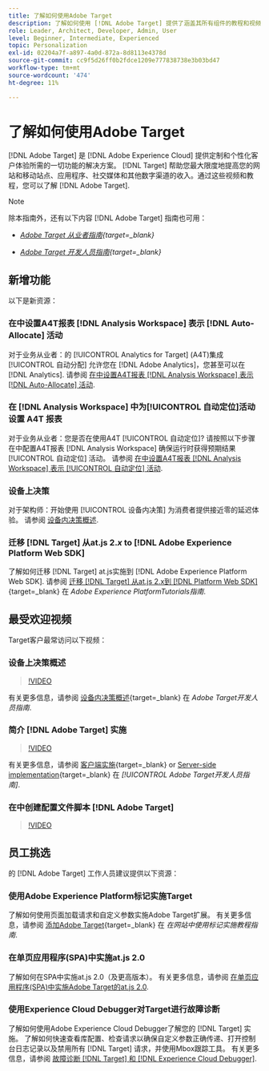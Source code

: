 ```yaml
---
title: 了解如何使用Adobe Target
description: 了解如何使用 [!DNL Adobe Target] 提供了涵盖其所有组件的教程和视频集合。
role: Leader, Architect, Developer, Admin, User
level: Beginner, Intermediate, Experienced
topic: Personalization
exl-id: 02204a7f-a897-4a0d-872a-8d8113e4378d
source-git-commit: cc9f5d26ff0b2fdce1209e777838738e3b03bd47
workflow-type: tm+mt
source-wordcount: '474'
ht-degree: 11%

---
```


# 了解如何使用Adobe Target

[!DNL Adobe Target] 是 [!DNL Adobe Experience Cloud] 提供定制和个性化客户体验所需的一切功能的解决方案。 [!DNL Target] 帮助您最大限度地提高您的网站和移动站点、应用程序、社交媒体和其他数字渠道的收入。通过这些视频和教程，您可以了解 [!DNL Adobe Target].

>[!NOTE]
>
>除本指南外，还有以下内容 [!DNL Adobe Target] 指南也可用：
>
>* *[Adobe Target 从业者指南](https://experienceleague.adobe.com/docs/target/using/target-home.html?lang=zh-Hans){target=_blank}*
>
>* *[Adobe Target 开发人员指南](https://experienceleague.adobe.com/docs/target-dev/developer/overview.html){target=_blank}*


## 新增功能

以下是新资源：

### 在中设置A4T报表 [!DNL Analysis Workspace] 表示 [!DNL Auto-Allocate] 活动

对于业务从业者：的 [!UICONTROL Analytics for Target] (A4T)集成 [!UICONTROL 自动分配] 允许您在 [!DNL Adobe Analytics]，您甚至可以在 [!DNL Analytics]. 请参阅 [在中设置A4T报表 [!DNL Analysis Workspace] 表示 [!DNL Auto-Allocate] 活动](integrations/set-up-a4t-reports-in-analysis-workspace-for-auto-allocate-activities.md).

### 在 [!DNL Analysis Workspace] 中为[!UICONTROL 自动定位]活动设置 A4T 报表

对于业务从业者：您是否在使用A4T [!UICONTROL 自动定位]? 请按照以下步骤在中配置A4T报表 [!DNL Analysis Workspace] 确保运行时获得预期结果 [!UICONTROL 自动定位] 活动。 请参阅 [在中设置A4T报表 [!DNL Analysis Workspace] 表示 [!UICONTROL 自动定位] 活动](integrations/set-up-a4t-reports-in-analysis-workspace-for-auto-target-activities.md).

### 设备上决策

对于架构师：开始使用 [!UICONTROL 设备内决策] 为消费者提供接近零的延迟体验。 请参阅 [设备内决策概述](implementation/on-device-decisioning-overview.md).

### 迁移 [!DNL Target] 从at.js 2.*x* to [!DNL Adobe Experience Platform Web SDK]

了解如何迁移 [!DNL Target] at.js实施到 [!DNL Adobe Experience Platform Web SDK]. 请参阅 [迁移 [!DNL Target] 从at.js 2.x到 [!DNL Platform Web SDK]](https://experienceleague.adobe.com/docs/platform-learn/migrate-target-to-websdk/introduction.html){target=_blank} 在 *Adobe Experience PlatformTutorials指南*.

## 最受欢迎视频

Target客户最常访问以下视频：

### 设备上决策概述

>[!VIDEO](https://video.tv.adobe.com/v/329032/?quality=12)

有关更多信息，请参阅 [设备内决策概述](https://experienceleague.adobe.com/docs/target-dev/developer/server-side/on-device-decisioning/overview.html){target=_blank} 在 *Adobe Target开发人员指南*.

### 简介 [!DNL Adobe Target] 实施

>[!VIDEO](https://video.tv.adobe.com/v/35139/?quality=12)

有关更多信息，请参阅 [客户端实施](https://experienceleague.adobe.com/docs/target-dev/developer/client-side/overview.html){target=_blank} or [Server-side implementation](https://experienceleague.adobe.com/docs/target-dev/developer/server-side/server-side-overview.html){target=_blank} 在 *[!UICONTROL Adobe Target开发人员指南]*.

### 在中创建配置文件脚本 [!DNL Adobe Target]

>[!VIDEO](https://video.tv.adobe.com/v/17394/?quality=12)

## 员工挑选

的 [!DNL Adobe Target] 工作人员建议提供以下资源：

### 使用Adobe Experience Platform标记实施Target

了解如何使用页面加载请求和自定义参数实施Adobe Target扩展。 有关更多信息，请参阅 [添加Adobe Target](https://experienceleague.adobe.com/docs/platform-learn/implement-in-websites/implement-solutions/target.html){target=_blank} 在 *在网站中使用标记实施教程指南*.

### 在单页应用程序(SPA)中实施at.js 2.0

了解如何在SPA中实施at.js 2.0（及更高版本）。 有关更多信息，请参阅 [在单页应用程序(SPA)中实施Adobe Target的at.js 2.0](implementation/implement-atjs-20-in-a-single-page-application.md).

### 使用Experience Cloud Debugger对Target进行故障诊断

了解如何使用Adobe Experience Cloud Debugger了解您的 [!DNL Target] 实施。 了解如何快速查看库配置、检查请求以确保自定义参数正确传递、打开控制台日志记录以及禁用所有 [!DNL Target] 请求，并使用Mbox跟踪工具。 有关更多信息，请参阅 [故障诊断 [!DNL Target] 和 [!DNL Experience Cloud Debugger]](troubleshooting/troubleshoot-with-the-experience-cloud-debugger.md).


